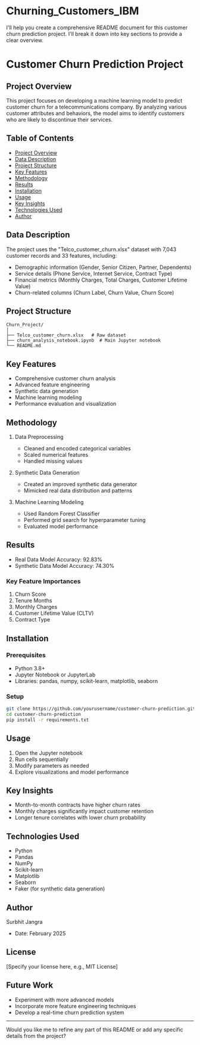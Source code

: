 # Churning_Customers_IBM
I'll help you create a comprehensive README document for this customer churn prediction project. I'll break it down into key sections to provide a clear overview.

# Customer Churn Prediction Project

## Project Overview
This project focuses on developing a machine learning model to predict customer churn for a telecommunications company. By analyzing various customer attributes and behaviors, the model aims to identify customers who are likely to discontinue their services.

## Table of Contents
- [Project Overview](#project-overview)
- [Data Description](#data-description)
- [Project Structure](#project-structure)
- [Key Features](#key-features)
- [Methodology](#methodology)
- [Results](#results)
- [Installation](#installation)
- [Usage](#usage)
- [Key Insights](#key-insights)
- [Technologies Used](#technologies-used)
- [Author](#author)

## Data Description
The project uses the "Telco_customer_churn.xlsx" dataset with 7,043 customer records and 33 features, including:
- Demographic information (Gender, Senior Citizen, Partner, Dependents)
- Service details (Phone Service, Internet Service, Contract Type)
- Financial metrics (Monthly Charges, Total Charges, Customer Lifetime Value)
- Churn-related columns (Churn Label, Churn Value, Churn Score)

## Project Structure
```
Churn_Project/
│
├── Telco_customer_churn.xlsx   # Raw dataset
├── churn_analysis_notebook.ipynb  # Main Jupyter notebook
└── README.md
```

## Key Features
- Comprehensive customer churn analysis
- Advanced feature engineering
- Synthetic data generation
- Machine learning modeling
- Performance evaluation and visualization

## Methodology
1. Data Preprocessing
   - Cleaned and encoded categorical variables
   - Scaled numerical features
   - Handled missing values

2. Synthetic Data Generation
   - Created an improved synthetic data generator
   - Mimicked real data distribution and patterns

3. Machine Learning Modeling
   - Used Random Forest Classifier
   - Performed grid search for hyperparameter tuning
   - Evaluated model performance

## Results
- Real Data Model Accuracy: 92.83%
- Synthetic Data Model Accuracy: 74.30%

### Key Feature Importances
1. Churn Score
2. Tenure Months
3. Monthly Charges
4. Customer Lifetime Value (CLTV)
5. Contract Type

## Installation

### Prerequisites
- Python 3.8+
- Jupyter Notebook or JupyterLab
- Libraries: pandas, numpy, scikit-learn, matplotlib, seaborn

### Setup
```bash
git clone https://github.com/yourusername/customer-churn-prediction.git
cd customer-churn-prediction
pip install -r requirements.txt
```

## Usage
1. Open the Jupyter notebook
2. Run cells sequentially
3. Modify parameters as needed
4. Explore visualizations and model performance

## Key Insights
- Month-to-month contracts have higher churn rates
- Monthly charges significantly impact customer retention
- Longer tenure correlates with lower churn probability

## Technologies Used
- Python
- Pandas
- NumPy
- Scikit-learn
- Matplotlib
- Seaborn
- Faker (for synthetic data generation)

## Author
Surbhit Jangra
- Date: February 2025

## License
[Specify your license here, e.g., MIT License]

## Future Work
- Experiment with more advanced models
- Incorporate more feature engineering techniques
- Develop a real-time churn prediction system

---

Would you like me to refine any part of this README or add any specific details from the project?
